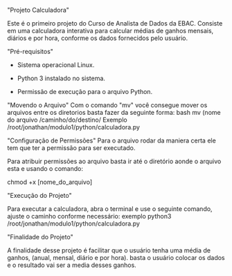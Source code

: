  "Projeto Calculadora"
 
Este é o primeiro projeto do Curso de Analista de Dados da EBAC. Consiste em uma calculadora interativa para calcular médias de ganhos mensais, diários e por hora, conforme os dados fornecidos pelo usuário.

"Pré-requisitos"
  - Sistema operacional Linux.

  - Python 3 instalado no sistema.

  - Permissão de execução para o arquivo Python.

 "Movendo o Arquivo"
Com o comando "mv" você consegue mover os arquivos entre os diretorios basta fazer da seguinte forma:
bash
 mv (nome do arquivo /caminho/do/destino/
Exemplo
/root/jonathan/modulo1/python/calculadora.py

"Configuração de Permissões"
Para o arquivo rodar da maniera certa ele tem que ter a permissão para ser executado.

Para atribuir permissões ao arquivo basta ir até o diretório aonde o arquivo esta e usando o comando:

  chmod +x [nome_do_arquivo]

"Execução do Projeto"

Para executar a calculadora, abra o terminal e use o seguinte comando, ajuste o caminho conforme necessário:
exemplo
  python3 /root/jonathan/modulo1/python/calculadora.py

"Finalidade do Projeto"

A finalidade desse projeto é facilitar que o usuário tenha uma média de ganhos, (anual, mensal, diário e por hora).
basta o usuário colocar os dados e o resultado vai ser a media desses ganhos.

